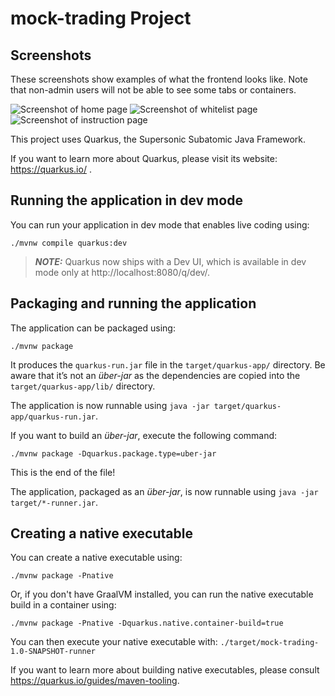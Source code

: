 # mock-trading Project

## Screenshots

These screenshots show examples of what the frontend looks like. Note that non-admin users will not be able to see some tabs or containers.

![Screenshot of home page](https://github.com/Jdools05/mock-trading/tree/master/src/main/resources/META-INF/resources/images/home-page.png?raw=true)
![Screenshot of whitelist page](https://github.com/Jdools05/mock-trading/tree/master/src/main/resources/META-INF/resources/images/whitelist-page.png?raw=true)
![Screenshot of instruction page](https://github.com/Jdools05/mock-trading/tree/master/src/main/resources/META-INF/resources/images/instruction-page.png?raw=true)

This project uses Quarkus, the Supersonic Subatomic Java Framework.

If you want to learn more about Quarkus, please visit its website: https://quarkus.io/ .

## Running the application in dev mode

You can run your application in dev mode that enables live coding using:

```shell script
./mvnw compile quarkus:dev
```

> **_NOTE:_**  Quarkus now ships with a Dev UI, which is available in dev mode only at http://localhost:8080/q/dev/.

## Packaging and running the application

The application can be packaged using:

```shell script
./mvnw package
```

It produces the `quarkus-run.jar` file in the `target/quarkus-app/` directory. Be aware that it’s not an _über-jar_ as
the dependencies are copied into the `target/quarkus-app/lib/` directory.

The application is now runnable using `java -jar target/quarkus-app/quarkus-run.jar`.

If you want to build an _über-jar_, execute the following command:

```shell script
./mvnw package -Dquarkus.package.type=uber-jar
```

This is the end of the file!

The application, packaged as an _über-jar_, is now runnable using `java -jar target/*-runner.jar`.

## Creating a native executable

You can create a native executable using:

```shell script
./mvnw package -Pnative
```

Or, if you don't have GraalVM installed, you can run the native executable build in a container using:

```shell script
./mvnw package -Pnative -Dquarkus.native.container-build=true
```

You can then execute your native executable with: `./target/mock-trading-1.0-SNAPSHOT-runner`

If you want to learn more about building native executables, please consult https://quarkus.io/guides/maven-tooling.
